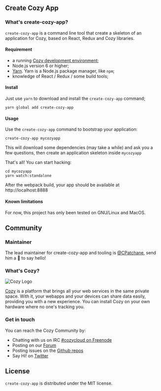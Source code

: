 ## Create Cozy App

### What's create-cozy-app?

`create-cozy-app` is a command line tool that create a skeleton of an application for Cozy, based on React, Redux and Cozy libraries.

#### Requirement

 - a running [Cozy development environment](https://docs.cozy.io/en/dev/app/#install-the-development-environment);
 - Node.js version 6 or higher;
 - [Yarn](https://yarnpkg.com). Yarn is a Node.js package manager, like `npm`;
 - knowledge of React / Redux / some build tools;


#### Install

Just use `yarn` to download and install the `create-cozy-app` command;

```
yarn global add create-cozy-app
```


#### Usage

Use the `create-cozy-app` command to bootstrap your application:

```
create-cozy-app mycozyapp
```

This will download some dependencies (may take a while) and ask you a few questions, then create an application skeleton inside `mycozyapp`

That's all! You can start hacking:

```
cd mycozyapp
yarn watch:standalone
```

After the webpack build, your app should be available at http://localhost:8888


#### Known limitations

For now, this project has only been tested on GNU/Linux and MacOS.


## Community

### Maintainer

The lead maintainer for create-cozy-app and tooling is [@CPatchane](https://github.com/cpatchane), send him a :beers: to say hello!

### What's Cozy?

![Cozy Logo](https://cdn.rawgit.com/cozy/cozy-guidelines/master/templates/cozy_logo_small.svg)

[Cozy] is a platform that brings all your web services in the same private space.  With it, your webapps and your devices can share data easily, providing you with a new experience. You can install Cozy on your own hardware where no one's tracking you.

### Get in touch

You can reach the Cozy Community by:

- Chatting with us on IRC [#cozycloud on Freenode][freenode]
- Posting on our [Forum][forum]
- Posting issues on the [Github repos][github]
- Say Hi! on [Twitter][twitter]


## License

`create-cozy-app` is distributed under the MIT license.


[cozy]: https://cozy.io "Cozy Cloud"
[freenode]: http://webchat.freenode.net/?randomnick=1&channels=%23cozycloud&uio=d4
[forum]: https://forum.cozy.io/
[github]: https://github.com/cozy/
[twitter]: https://twitter.com/cozycloud
